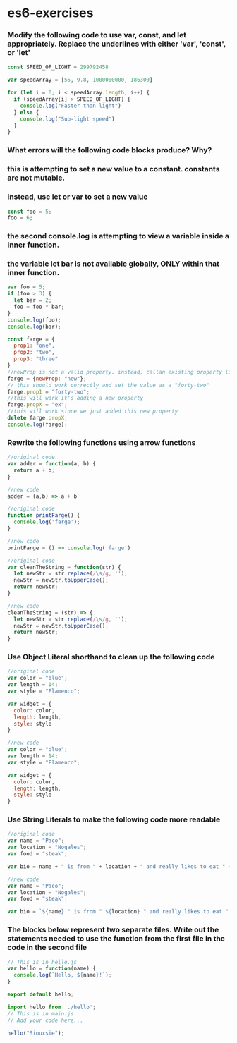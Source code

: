 # es6-exercises

### Modify the following code to use var, const, and let appropriately. Replace the underlines with either 'var', 'const', or 'let'

```js
const SPEED_OF_LIGHT = 299792458

var speedArray = [55, 9.8, 1000000000, 186300]

for (let i = 0; i < speedArray.length; i++) {
  if (speedArray[i] > SPEED_OF_LIGHT) {
    console.log("Faster than light")
  } else {
    console.log("Sub-light speed")
  }
}
```

### What errors will the following code blocks produce? Why?

### this is attempting to set a new value to a constant. constants are not mutable.
### instead, use let or var to set a new value
```js
const foo = 5;
foo = 6;
```
### the second console.log is attempting to view a variable inside a inner function.
### the variable let bar is not available globally, ONLY within that inner function.
```js
var foo = 5;
if (foo > 3) {
  let bar = 2;
  foo = foo * bar;
}
console.log(foo);
console.log(bar);
```

```js
const farge = {
  prop1: "one",
  prop2: "two",
  prop3: "three"
}
//newProp is not a valid property. instead, callan existing property like prop1, prop2 or prop3.
farge = {newProp: "new"};  
// this should work correctly and set the value as a "forty-two"
farge.prop1 = "forty-two";
//this will work it's adding a new property
farge.propX = "ex";      
//this will work since we just added this new property
delete farge.propX;      
console.log(farge);
```

### Rewrite the following functions using arrow functions

```js
//original code
var adder = function(a, b) {
  return a + b;
}

//new code
adder = (a,b) => a + b

```
```js
//original code
function printFarge() {
  console.log('farge');
}

//new code
printFarge = () => console.log('farge')


```
```js
//original code
var cleanTheString = function(str) {
  let newStr = str.replace(/\s/g, '');
  newStr = newStr.toUpperCase();
  return newStr;
}

//new code
cleanTheString = (str) => {
  let newStr = str.replace(/\s/g, '');
  newStr = newStr.toUpperCase();
  return newStr;
}

```

### Use Object Literal shorthand to clean up the following code

```js
//original code
var color = "blue";
var length = 14;
var style = "Flamenco";

var widget = {
  color: color,
  length: length,
  style: style
}

//new code
var color = "blue";
var length = 14;
var style = "Flamenco";

var widget = {
  color: color,
  length: length,
  style: style
}
```

### Use String Literals to make the following code more readable

```js
//original code
var name = "Paco";
var location = "Nogales";
var food = "steak";

var bio = name + " is from " + location + " and really likes to eat " + food;

//new code
var name = "Paco";
var location = "Nogales";
var food = "steak";

var bio = `${name} " is from " ${location} " and really likes to eat " ${food};`
```

### The blocks below represent two separate files. Write out the statements needed to use the function from the first file in the code in the second file

```js
// This is in hello.js
var hello = function(name) {
  console.log(`Hello, ${name}!`);
}

export default hello;

```
```js
import hello from './hello';
// This is in main.js
// Add your code here...

hello("Siouxsie");
```
